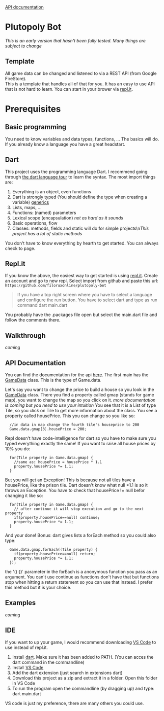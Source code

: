 [API documentation](https://filoruxonline.github.io/plutopoly-bot-doc)
# Plutopoly Bot
*This is an early version that hasn't been fully tested. Many things are subject to change*
## Template
All game data can be changed and listened to via a REST API (from Google FireStore).\
This is a template that handles all of that for you. It has an easy to use API that is not hard to learn.
You can start in your brower via [repl.it](#replit).
# Prerequisites
## Basic programming
You need to know variables and data types, functions, ... The basics will do. If you already know a language you have a great headstart.
## Dart
This project uses the programming language Dart. I recommend going through [the dart language tour](https://dart.dev/guides/language/language-tour) to learn the syntax. 
The most import things are:
1. Everything is an object, even functions
2. Dart is strongly typed (You should define the type when creating a variable) [generics](https://dart.dev/guides/language/language-tour#generics)
2. Lists, maps, ... 
3. Functions: (named) parameters
4. Lexical scope (encapsulation) *not as hard as it sounds*
5. Basic operations, flow
6. Classes: methods, fields and static will do for simple projects\n*This project has a lot of static methods*

You don't have to know everything by hearth to get started. You can always check to page.

## Repl.it
If you know the above, the easiest way to get started is using [repl.it](repl.it).
Create an account and go to new repl. Select import from github and paste this url: `https://github.com/filoruxonline/plutopoly-bot`
> If you have a top right screen where you have to select a language and configure the run button. You have to select dart and type as run command
> dart main.dart

You probably have the .packages file open but select the main.dart file and follow the comments there.
## Walkthrough
*coming*
## API Documentation
You can find the documentation for the api [here](https://filoruxonline.github.io/plutopoly-bot-doc).
The first main has the [GameData](https://filoruxonline.github.io/plutopoly-bot-doc/engine_data_main/GameData-class.html) class. This is the type of Game.data.

Let's say you want to change the price to build a house so you look in the [GameData](https://filoruxonline.github.io/plutopoly-bot-doc/engine_data_main/GameData-class.html) class.
There you find a property called gmap (stands for game map), you want to change the map so you click on it.
*more documentation is coming but you need to use your intuition*
You see that it is a List of type Tile, so you click on Tile to get more information about the class.
You see a property called housePrice. This you can change so you like so:
```
  //in data in map change the fourth tile's houseprice to 200
  Game.data.gmap[3].housePrice = 200;
```
Repl doesn't have code-intelligence for dart so you have to make sure you typed everything exactly the same!
If you want to raise all house prices by 10% you do:
```
  for(Tile property in Game.data.gmap) {
    //same as: housePrice = housePrice * 1.1
    property.housePrice *= 1.1;
  }
```
But you will get an Exception!
This is because not all tiles have a housePrice, like the prison tile. Dart doesn't know what null \*1.1 is so it throws an Exception.
You have to check that housePrice != null befor changing it like so:
```
  for(Tile property in Game.data.gmap) {
    // after continue it will stop execution and go to the next property
    if(property.housePrice==null) continue;
    property.housePrice *= 1.1;
  }
```
And your done! Bonus: dart gives lists a forEach method so you could also type:
```
  Game.data.gmap.forEach((Tile property) {
    if(property.housePrice==null) return;
    property.housePrice *= 1.1;
  });
```
the '() {}' parameter in the forEach is a anonymous function you pass as an argument. You can't use continue as functions don't have that but functions stop when hitting a return statement so you can use that instead.
I prefer this method but it is your choice.
## Examples
*coming*
## IDE
If you want to up your game, I would recommend downloading [VS Code](https://code.visualstudio.com/) to use instead of repl.it.
1. Install [dart](https://dart.dev/tools/sdk/archive). Make sure it has been added to PATH. (You can acces the dart command in the commandline)
2. Install [VS Code](https://code.visualstudio.com/)
3. Add the dart extension (just search in extensions dart)
4. Download this project as a zip and extract it in a folder. Open this folder in VS Code
5. To run the program open the commandline (by dragging up) and type: dart main.dart

VS code is just my preference, there are many others you could use.

